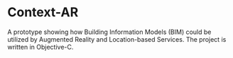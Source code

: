 Context-AR
==========
A prototype showing how Building Information Models (BIM) could be utilized by Augmented Reality and Location-based Services. The project is written in Objective-C.
